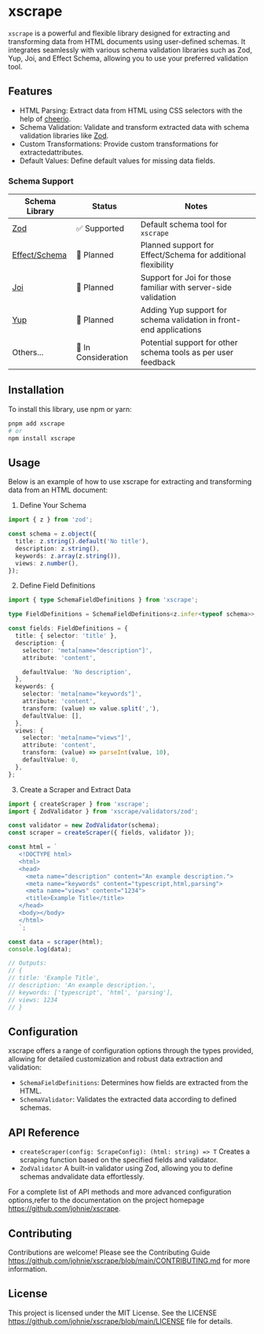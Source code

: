 # xscrape

`xscrape` is a powerful and flexible library designed for extracting and
transforming data from HTML documents using user-defined schemas. It integrates
seamlessly with various schema validation libraries such as Zod, Yup, Joi, and
Effect Schema, allowing you to use your preferred validation tool.

## Features

- HTML Parsing: Extract data from HTML using CSS selectors with the help of
  [cheerio](https://github.com/cheeriojs/cheerio).
- Schema Validation: Validate and transform extracted data with schema validation libraries like [Zod](https://github.com/colinhacks/zod).
- Custom Transformations: Provide custom transformations for extractedattributes.
- Default Values: Define default values for missing data fields.

### Schema Support

| Schema Library                                       | Status              | Notes                                                              |
| ---------------------------------------------------- | ------------------- | ------------------------------------------------------------------ |
| [Zod](https://github.com/colinhacks/zod)             | ✅ Supported        | Default schema tool for `xscrape`                                  |
| [Effect/Schema](https://github.com/Effect-TS/schema) | 🚧 Planned          | Planned support for Effect/Schema for additional flexibility       |
| [Joi](https://github.com/sideway/joi)                | 🚧 Planned          | Support for Joi for those familiar with server-side validation     |
| [Yup](https://github.com/jquense/yup)                | 🚧 Planned          | Adding Yup support for schema validation in front-end applications |
| Others...                                            | 🔄 In Consideration | Potential support for other schema tools as per user feedback      |

## Installation

To install this library, use npm or yarn:

```bash
pnpm add xscrape
# or
npm install xscrape
```

## Usage

Below is an example of how to use xscrape for extracting and transforming data
from an HTML document:

1. Define Your Schema

```ts
import { z } from 'zod';

const schema = z.object({
  title: z.string().default('No title'),
  description: z.string(),
  keywords: z.array(z.string()),
  views: z.number(),
});
```

2. Define Field Definitions

```ts
import { type SchemaFieldDefinitions } from 'xscrape';

type FieldDefinitions = SchemaFieldDefinitions<z.infer<typeof schema>>;

const fields: FieldDefinitions = {
  title: { selector: 'title' },
  description: {
    selector: 'meta[name="description"]',
    attribute: 'content',

    defaultValue: 'No description',
  },
  keywords: {
    selector: 'meta[name="keywords"]',
    attribute: 'content',
    transform: (value) => value.split(','),
    defaultValue: [],
  },
  views: {
    selector: 'meta[name="views"]',
    attribute: 'content',
    transform: (value) => parseInt(value, 10),
    defaultValue: 0,
  },
};
```

3. Create a Scraper and Extract Data

```ts
import { createScraper } from 'xscrape';
import { ZodValidator } from 'xscrape/validators/zod';

const validator = new ZodValidator(schema);
const scraper = createScraper({ fields, validator });

const html = `
   <!DOCTYPE html>
   <html>
   <head>
     <meta name="description" content="An example description.">
     <meta name="keywords" content="typescript,html,parsing">
     <meta name="views" content="1234">
     <title>Example Title</title>
   </head>
   <body></body>
   </html>
   `;

const data = scraper(html);
console.log(data);

// Outputs:
// {
// title: 'Example Title',
// description: 'An example description.',
// keywords: ['typescript', 'html', 'parsing'],
// views: 1234
// }
```

## Configuration

xscrape offers a range of configuration options through the types provided,
allowing for detailed customization and robust data extraction and validation:

- `SchemaFieldDefinitions`: Determines how fields are extracted from the HTML.
- `SchemaValidator`: Validates the extracted data according to defined schemas.

## API Reference

- `createScraper(config: ScrapeConfig): (html: string) => T` Creates a scraping function based on the specified fields and validator.
- `ZodValidator` A built-in validator using Zod, allowing you to define schemas andvalidate data effortlessly.

For a complete list of API methods and more advanced configuration options,refer to the documentation on the project homepage https://github.com/johnie/xscrape.

## Contributing

Contributions are welcome! Please see the Contributing Guide https://github.com/johnie/xscrape/blob/main/CONTRIBUTING.md for more information.

## License

This project is licensed under the MIT License. See the LICENSE
https://github.com/johnie/xscrape/blob/main/LICENSE file for details.
